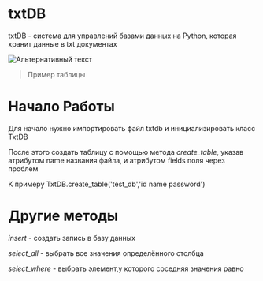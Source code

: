 # txtDB
txtDB - система для управлений базами данных на Python, которая хранит данные в txt документах



![Альтернативный текст](https://sun9-11.userapi.com/FEwlyoMHgFpsKZv5JMP_RglljC3BzvGX7c7g5Q/rO4gHb4Pkn8.jpg)
>Пример таблицы


Начало Работы
========================

Для начало нужно импортировать файл txtdb и инициализировать класс TxtDB

После этого создать таблицу с помощью метода _create_table_, указав атрибутом name названия файла, и атрибутом fields поля через проблем

К примеру TxtDB.create_table('test_db','id name password')


Другие методы
========================
_insert_ - создать запись в базу данных

_select_all_ - выбрать все значения определённого столбца

_select_where_ - выбрать элемент,у которого соседняя значения равно

